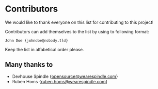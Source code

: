 # Contributors
We would like to thank everyone on this list for contributing to this project!

Contributors can add themselves to the list by using to following format:

    John Doe {johndoe@nobody.tld}

Keep the list in alfabetical order please.

## Many thanks to

 * Devhouse Spindle {opensource@wearespindle.com}
 * Ruben Homs {ruben.homs@wearespindle.com}
